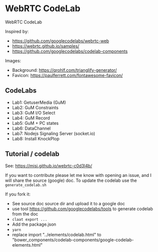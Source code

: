 # WebRTC CodeLab
WebRTC CodeLab

Inspired by:

* https://github.com/googlecodelabs/webrtc-web
* https://webrtc.github.io/samples/
* https://github.com/googlecodelabs/codelab-components

Images:

* Background: https://qrohlf.com/trianglify-generator/
* Favicon: https://paulferrett.com/fontawesome-favicon/

## CodeLabs
* Lab1: GetuserMedia (GuM)
* Lab2: GuM Constraints
* Lab3: GuM I/O Select
* Lab4: GuM Record
* Lab5: GuM + PC states
* Lab6: DataChannel
* Lab7: Nodejs Signaling Server (socket.io)
* Lab8: Install KnockPlop

## Tutorial / codelab

See: https://misi.github.io/webrtc-c0d3l4b/

If you want to contribute please let me know with opening an issue, and I will share the source (google) doc.
To update the codelab use the `generate_codelab.sh`

If you fork it:
 * See source doc source dir and upload it to a google doc
 * use tool https://github.com/googlecodelabs/tools to generate codelab from the doc
 * `claat export ...`
 * Add the package.json
 * `yarn`
 * replace import "../elements/codelab.html" to "bower_components/codelab-components/google-codelab-elements.html"
